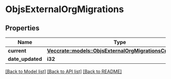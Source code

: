 # ObjsExternalOrgMigrations

## Properties

Name | Type | Description | Notes
------------ | ------------- | ------------- | -------------
**current** | [**Vec<crate::models::ObjsExternalOrgMigrationsCurrentInner>**](objs_external_org_migrations_current_inner.md) |  | 
**date_updated** | **i32** |  | 

[[Back to Model list]](../README.md#documentation-for-models) [[Back to API list]](../README.md#documentation-for-api-endpoints) [[Back to README]](../README.md)


